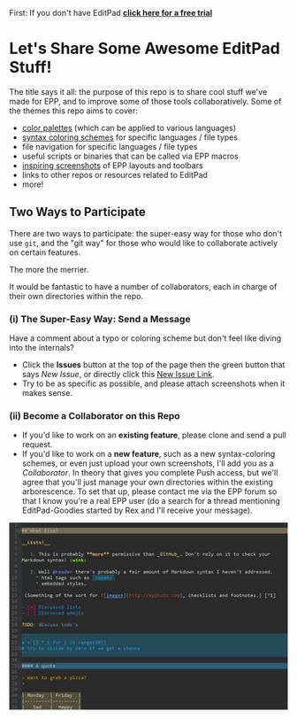 First: If you don't have EditPad **[click here for a free trial](http://yu8.us/eppdemo)**

Let's Share Some Awesome EditPad Stuff!
==

The title says it all: the purpose of this repo is to share cool stuff we've made for EPP, and to improve some of those tools collaboratively. Some of the themes this repo aims to cover: 

 - [color palettes](/Making%20Text%20Pretty%20-%20Syntax%20Coloring%20and%20Color%20Palettes/Color%20Palettes) (which can be applied to various languages)
 - [syntax coloring schemes](/Making%20Text%20Pretty%20-%20Syntax%20Coloring%20and%20Color%20Palettes/Syntax%20Coloring%20Schemes) for specific languages / file types
 - file navigation for specific languages / file types
 - useful scripts or binaries that can be called via EPP macros
 - [inspiring screenshots](Screenshots%20for%20Inspiration%20-%20Toolbars%2C%20Layouts) of EPP layouts and toolbars
 - links to other repos or resources related to EditPad
 - more!

## Two Ways to Participate

There are two ways to participate: the super-easy way for those who don't use `git`, and the "git way" for those who would like to collaborate actively on certain features.

The more the merrier. 

It would be fantastic to have a number of collaborators, each in charge of their own directories within the repo.


### (i) The Super-Easy Way: Send a Message

Have a comment about a typo or coloring scheme but don't feel like diving into the internals?

* Click the __Issues__ button at the top of the page then the green button that says _New Issue_, or directly click this [New Issue Link](/issues/new). 
* Try to be as specific as possible, and please attach screenshots when it makes sense.


### (ii) Become a Collaborator on this Repo 

* If you'd like to work on an **existing feature**, please clone and send a pull request.
* If you'd like to work on a **new feature**, such as a new syntax-coloring schemes, or even just upload your own screenshots, I'll add you as a _Collaborator_. In theory that gives you complete Push access, but we'll agree that you'll just manage your own directories within the existing arborescence. To set that up, please contact me via the EPP forum so that I know you're a real EPP user (do a search for a thread mentioning EditPad-Goodies started by Rex and I'll receive your message).

![Markdown](https://github.com/boolbag/EditPad-Goodies/raw/master/Making%20Text%20Pretty%20-%20Syntax%20Coloring%20and%20Color%20Palettes/Syntax%20Coloring%20Schemes/Markdown/Markdown%20for%20MishMash/screenshots/demo.jpg)

